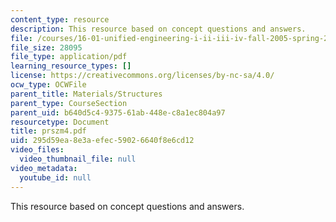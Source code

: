```yaml
---
content_type: resource
description: This resource based on concept questions and answers.
file: /courses/16-01-unified-engineering-i-ii-iii-iv-fall-2005-spring-2006/295d59ea8e3aefec59026640f8e6cd12_prszm4.pdf
file_size: 28095
file_type: application/pdf
learning_resource_types: []
license: https://creativecommons.org/licenses/by-nc-sa/4.0/
ocw_type: OCWFile
parent_title: Materials/Structures
parent_type: CourseSection
parent_uid: b640d5c4-9375-61ab-448e-c8a1ec804a97
resourcetype: Document
title: prszm4.pdf
uid: 295d59ea-8e3a-efec-5902-6640f8e6cd12
video_files:
  video_thumbnail_file: null
video_metadata:
  youtube_id: null
---
```

This resource based on concept questions and answers.